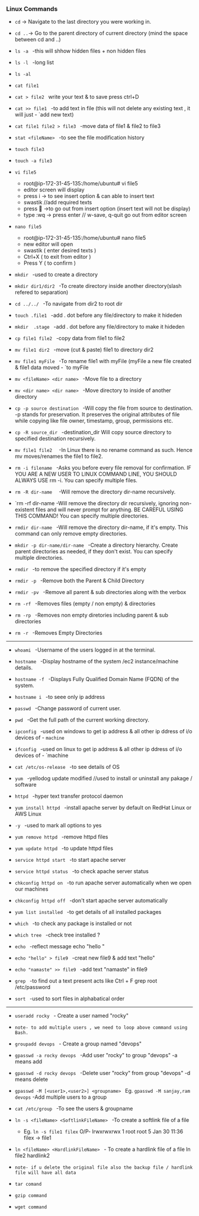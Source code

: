 ### Linux Commands


- `cd`	→ Navigate to the last directory you were working in.
- `cd ..`→ Go to the parent directory of current directory (mind the space between cd and ..)

- `ls -a `					-this will shhow hidden files + non hidden files
- `ls -l `       				-long list 
- `ls -al `
- `cat file1 `
- `cat > file2 `	write your text & to save press ctrl+D 

- `cat >> file1 ` 				-to add text in file (this will not delete any existing text , it will just - `add new text)

- `cat file1 file2 > file3 ` 	-move data of file1 & file2 to file3

- `stat <fileName> ` 			-to see the file modification history

- `touch file3 `
- `touch -a file3 `
- `vi file5 `
	- root@ip-172-31-45-135:/home/ubuntu# vi file5
	- editor screen will display
	- press i -> to see insert option & can able to insert text
	- swastik  //add required texts
	- press  ->to go out from insert option (insert text will not be display)
	- type :wq -> press enter // w-save, q-quit go out from editor screen

- `nano file5 `	
	- root@ip-172-31-45-135:/home/ubuntu# nano file5
	- new editor will open
	- swastik  ( enter desired texts )
	- Ctrl+X ( to exit from editor )
	- Press Y ( to confirm )


- `mkdir `					-used to create a directory
- `mkdir dir1/dir2 `			-To create directory inside another directory(slash refered to separation)
- `cd ../../ `					-To navigate from dir2 to root dir
- `touch .file1 `			-add . dot before any file/directory to make it hideden 
- `mkdir  .stage `			-add . dot before any file/directory to make it hideden

- `cp file1 file2 `				-copy data from file1 to file2
- `mv file1 dir2 `				-move (cut & paste) file1 to directory dir2
- `mv file1 myFile `			-To rename file1 with myFile (myFile a new file created  & file1 data moved - `to myFile
- `mv <fileName> <dir name> `   -Move file to a directory
- `mv <dir name> <dir name> `  	-Move directory to inside of another directory
- `cp -p source destination `	-Will copy the file from source to destination. -p stands for preservation. It
								preserves the original attributes of file while copying like file owner, timestamp,
								group, permissions etc.
- `cp -R source_dir `			-destination_dir Will copy source directory to specified destination recursively.
- `mv file1 file2  `			-In Linux there is no rename command as such. Hence mv moves/renames the
								file1 to file2.
- `rm -i filename ` 			-Asks you before every file removal for confirmation. IF YOU ARE A NEW USER
								TO LINUX COMMAND LINE, YOU SHOULD ALWAYS USE rm -i. You can specify multiple files.
- `rm -R dir-name  `   			-Will remove the directory dir-name recursively.
- `rm -rf dir-name    			-Will remove the directory dir recursively, 
								ignoring non-existent files and will never prompt for anything. BE CAREFUL USING THIS COMMAND! You can specify multiple directories.
- `rmdir dir-name ` 			-Will remove the directory dir-name, if it's empty. This command can only remove empty directories.



- `mkdir -p dir-name/dir-name ` 	-Create a directory hierarchy. Create parent directories as needed, if they don't
								exist. You can specify multiple directories.

- `rmdir `      					-to remove the specified directory  if it's empty
- `rmdir -p ` 					-Remove both the Parent & Child Directory
- `rmdir -pv `   				-Remove all parent & sub directories along with the verbox
- `rm -rf `  					-Removes files (empty / non empty) & directories
- `rm -rp `   					-Removes non empty diretories including parent & sub directories
- `rm -r `  						-Removes Empty Directories
----
- `whoami ` 						-Username of the users logged in at the terminal.
- `hostname ` 					-Display hostname of the system /ec2 instance/machine details.
- `hostname -f ` 				-Displays Fully Qualified Domain Name (FQDN) of the system.
- `hostname i `					-to seee only ip address
- `passwd ` 						-Change password of current user.
- `pwd ` 						-Get the full path of the current working directory.
- `ipconfig `					-used on windows to get ip address & all other ip ddress of i/o devices of - `machine `
- `ifconfig `					-used on linux to get ip address  & all other ip ddress of i/o devices of - `machine

- `cat /etc/os-release ` 		-to see details of OS 
- `yum ` 						-yellodog update modified //used to install or uninstall any pakage / software

- `httpd `						-hyper text transfer protocol daemon
- `yum install httpd `			-install apache server by default on RedHat Linux or AWS Linux

- `-y `  						-used to mark all options to yes 
- `yum remove httpd `  			-remove httpd files
- `yum update httpd `  			-to update httpd files

- `service httpd start `  		-to start apache server
- `service httpd status `		-to check apache server status

- `chkconfig httpd on `  		-to run apache server automatically when we open our machines
- `chkconfig httpd off `  		-don't start apache server automatically

- `yum list installed ` 			-to get details of all installed packages

- `which ` 						-to check any package is installed or not
- `which tree ` 					-check tree installed ?

- `echo ` 						-reflect message
								echo "hello " 

- `echo "hello" > file9 ` 		-creat new file9 & add text "hello"

- `echo "namaste" >> file9 ` 	-add text "namaste" in file9

- `grep ` 						-to find out a text present acts like Ctrl + F
								grep root  /etc/password

- `sort ` 						-used to sort files in alphabatical order
---

- `useradd rocky ` 				- Create a user named "rocky"
- `note- to add multiple users , we need to loop above command using Bash. `
- `groupadd devops ` 			- Create a group named "devops"

- `gpasswd -a rocky devops ` 	-Add user "rocky" to group "devops"  -a means add
- `gpasswd -d rocky devops ` 	-Delete user "rocky" from group "devops"  -d means delete
- `gpasswd -M [<user1>,<user2>] <groupname> ` Eg. `gpasswd -M sanjay,ram devops`  -Add multiple users to a group

- `cat /etc/group ` -To see the users & groupname

- `ln -s <fileName> <SoftlinkFileName> `  -To create a softlink file of a file
	- Eg. `ln -s file1 filex` O/P-  lrwxrwxrwx   1 root root     5 Jan 30 11:36 filex -> file1
										
										
- `ln <fileName> <HardlinkFileName> `  - To create a hardlink file of a file
										ln file2 hardlink2		
- `note- if u delete the original file also the backup file / hardlink file will have all data `

- `tar comand `
- `gzip command `
- `wget command `
